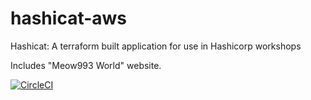 # hashicat-aws
Hashicat: A terraform built application for use in Hashicorp workshops

Includes "Meow993 World" website.

[![CircleCI](https://circleci.com/gh/hashicorp/hashicat-aws.svg?style=svg)](https://circleci.com/gh/hashicorp/hashicat-aws)

